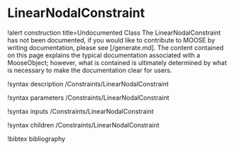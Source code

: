 <!-- MOOSE Documentation Stub: Remove this when content is added. -->

# LinearNodalConstraint

!alert construction title=Undocumented Class
The LinearNodalConstraint has not been documented, if you would like to contribute to MOOSE by
writing documentation, please see [/generate.md]. The content contained on this page explains
the typical documentation associated with a MooseObject; however, what is contained is ultimately
determined by what is necessary to make the documentation clear for users.

!syntax description /Constraints/LinearNodalConstraint

!syntax parameters /Constraints/LinearNodalConstraint

!syntax inputs /Constraints/LinearNodalConstraint

!syntax children /Constraints/LinearNodalConstraint

!bibtex bibliography

